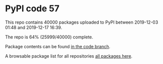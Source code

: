 # PyPI code 57

This repo contains 40000 packages uploaded to PyPI between 
2019-12-03 01:48 and 2019-12-17 16:39.

The repo is 64% (25999/40000) complete.

Package contents can be found [in the code branch](https://github.com/pypi-data/pypi-mirror-57/tree/code/packages).

A browsable package list for all repositories [all packages here](https://pypi-data.github.io/website/repositories/pypi-mirror-57).


